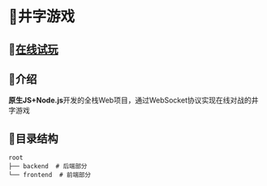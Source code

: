 # 🔳井字游戏

## 🍻[在线试玩](http://aring1998.gitee.io/tic-tac-toe)

## 📖介绍
**原生JS+Node.js**开发的全栈Web项目，通过WebSocket协议实现在线对战的井字游戏

## 📃目录结构
```
root
├── backend  # 后端部分
└── frontend  # 前端部分
```
